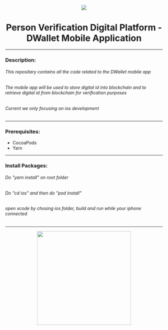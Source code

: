<p align="center">
<img src="https://res.cloudinary.com/dunrf5nc7/image/upload/v1668758979/logo_yhjjeb.png" >
<h1 align="center">Person Verification Digital Platform - DWallet Mobile Application</h1>
</p>

---

<p>
<h3>Description:</h3>
<h6>This repositary contains all the code related to the DWallet mobile app</h6>
<h6>The mobile app will be used to store digital id into blockchain and to retrieve digital id from blockchain for 
verification purposes</h6>
<h6>Current we only focusing on ios development</h6>

</p>

---

<p>
<h3>Prerequisites:</h3>
<ul>
<li>CocoaPods</li>
<li>Yarn</li>
</ul>
</p>

---
<p>
<h3>Install Packages:</h3>
<h6>Do "yarn install" on root folder</h6>
<h6>Do "cd ios" and then do "pod install"</h6>
<h6>open xcode by chosing ios folder, build and run while your iphone connected</h6>


</p>

---
<p align="center">
<img src="https://user-images.githubusercontent.com/73867299/202850319-ef396de4-ba52-40c7-a46c-305a48567131.jpeg" width="300px">
</p>





